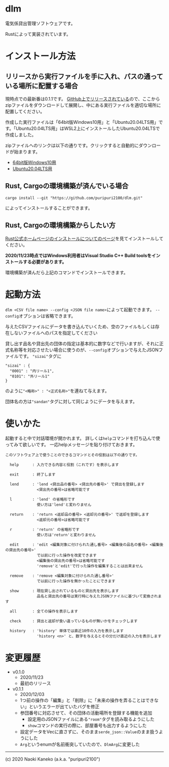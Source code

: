 # dlm

電気係貸出管理ソフトウェアです。

Rustによって実装されています。


# インストール方法


## リリースから実行ファイルを手に入れ、パスの通っている場所に配置する場合

現時点での最新番は0.1.1です。
[GitHub上でリリースされている](https://github.com/puripuri2100/dlm/releases/tag/0.1.1)ので、ここからzipファイルをダウンロードして展開し、中にある実行ファイルを適切な場所に配置してください。

作成した実行ファイルは「64bit版Windows10用」と「Ubuntu20.04LTS用」です。「Ubuntu20.04LTS用」はWSL2上にインストールしたUbuntu20.04LTSで作成しました。

zipファイルへのリンクは以下の通りです。クリックすると自動的にダウンロードが始まります。

- [64bit版Windows10用](https://github.com/puripuri2100/dlm/releases/download/0.1.1/windows10-64bit-2020-12-03.zip)
- [Ubuntu20.04LTS用](https://github.com/puripuri2100/dlm/releases/download/0.1.1/wsl2+ubuntu20.04LTS-2020-12-03.zip)


## Rust, Cargoの環境構築が済んでいる場合

```
cargo install --git "https://github.com/puripuri2100/dlm.git"
```

によってインストールすることができます。


## Rust, Cargoの環境構築からしたい方


[Rust公式ホームページのインストールについてのページ](https://www.rust-lang.org/ja/tools/install)を見てインストールしてください。

**2020/11/23時点ではWindows利用者はVisual Studio C++ Build toolsをインストールする必要があります。**


環境構築が済んだら上記のコマンドでインストールできます。



# 起動方法

`dlm <CSV file name> --config <JSON file name>`によって起動できます。
`--config`オプションは省略できます。

与えたCSVファイルにデータを書き込んでいくため、空のファイルもしくは存在しないファイルへのパスを指定してください

貸し出す品名や貸出先の団体の指定は基本的に数字などで行いますが、それに正式名称等を対応させたい場合に使うのが、`--config`オプションで与えたJSONファイルです。
`"sizai"`タグに

```
"sizai" : {
  "0001" : "内リール1",
  "0101": "外リール1"
}
```

のように`"<略称>" : "<正式名称>"`を連ねて与えます。

団体名の方は`"sandan"`タグに対して同じようにデータを与えます。


# 使いかた


起動すると中で対話環境が開かれます。
詳しくは`help`コマンドを打ち込んで使ってみて欲しいです。
一応helpメッセージを貼り付けておきます。


```
このソフトウェア上で使うことのできるコマンドとその役割は以下の通りです。

  help      : 入力できる内容と役割（これです）を表示します

  exit      : 終了します

  lend      : 'lend <貸出品の番号> <貸出先の番号>' で貸出を登録します
              <貸出先の番号>は省略可能です

  l         : 'lend' の省略形です
              使い方は'lend'と変わりません

  return    : 'return <返却品の番号> <返却元の番号>' で返却を登録します
              <返却元の番号>は省略可能です

  r         : 'return' の省略形です
              使い方は'return'と変わりません

  edit      : 'edit <編集対象に付けられた通し番号> <編集後の品名の番号> <編集後の貸出先の番号>'
              で以前に行った操作を改変できます
              <編集後の貸出先の番号>は省略可能です
              'remove'と'edit'で行った操作を編集することは出来ません

  remove    : 'remove <編集対象に付けられた通し番号>'
              で以前に行った操作を無かったことにできます

  show      : 現在貸し出されているものと貸出先を表示します
              品名と貸出先の番号は実行時に与えたJSONファイルに基づいて変換されます

  all       : 全ての操作を表示します

  check     : 貸出と返却が食い違っているものが無いかをチェックします

  history   : 'history' 単体では直近10件の入力を表示します
              'history <n>' と、数字を与えるとその分だけ直近の入力を表示します
```


# 変更履歴

- v0.1.0
  - 2020/11/23
  - 最初のリリース
- v0.1.1
  - 2020/12/03
  - 1つ前の操作の「編集」と「削除」に「未来の操作を弄ることはできない」というエラーが出ていたバグを修正
  - 参団番号に対応させて、その団体の活動場所を登録する機能を追加
    - 設定用のJSONファイルにある`"room"`タグを読み取るようにした
    - `show`コマンドの実行の際に、部屋番号も出力するようにした
  - 設定データをVecに直さずに、そのまま`serde_json::Value`のまま扱うようにした
  - `Arg`というenumが名前衝突していたので、`DlmArg`に変更した


---

(c) 2020 Naoki Kaneko (a.k.a. "puripuri2100")
